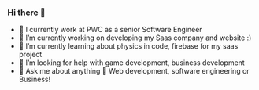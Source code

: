 ### Hi there 👋
- 🏤 I currently work at PWC as a senior Software Engineer
- 🔭 I’m currently working on developing my Saas company and website :)
- 🌱 I’m currently learning about physics in code, firebase for my saas project
- 🤔 I’m looking for help with game development, business development
- 💬 Ask me about anything 📖 Web development, software engineering or Business!




<!--
**M-Chal/M-Chal** is a ✨ _special_ ✨ repository because its `README.md` (this file) appears on your GitHub profile.

Here are some ideas to get you started:


-->

